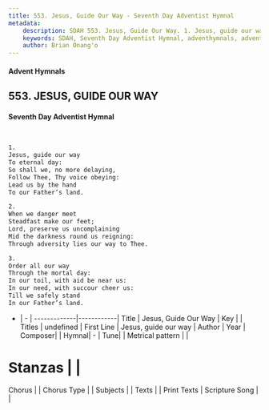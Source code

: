 ```yaml
---
title: 553. Jesus, Guide Our Way - Seventh Day Adventist Hymnal
metadata:
    description: SDAH 553. Jesus, Guide Our Way. 1. Jesus, guide our way To eternal day: So shall we, no more delaying, Follow Thee, Thy voice obeying: Lead us by the hand To our Father’s land.
    keywords: SDAH, Seventh Day Adventist Hymnal, adventhymnals, advent hymnals, Jesus, Guide Our Way, Jesus, guide our way 
    author: Brian Onang'o
---
```


#### Advent Hymnals
## 553. JESUS, GUIDE OUR WAY
#### Seventh Day Adventist Hymnal

```txt


1.
Jesus, guide our way
To eternal day:
So shall we, no more delaying,
Follow Thee, Thy voice obeying:
Lead us by the hand
To our Father’s land.

2.
When we danger meet
Steadfast make our feet;
Lord, preserve us uncomplaining
Mid the darkness round us reigning:
Through adversity lies our way to Thee.

3.
Order all our way
Through the mortal day:
In our toil, with aid be near us:
In our need, with succour cheer us:
Till we safely stand
In our Father’s land.


```

- |   -  |
-------------|------------|
Title | Jesus, Guide Our Way |
Key |  |
Titles | undefined |
First Line | Jesus, guide our way |
Author | 
Year | 
Composer|  |
Hymnal|  - |
Tune|  |
Metrical pattern | |
# Stanzas |  |
Chorus |  |
Chorus Type |  |
Subjects |  |
Texts |  |
Print Texts | 
Scripture Song |  |
  
